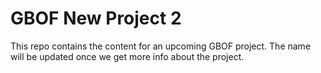 # GBOF New Project 2

This repo contains the content for an upcoming GBOF project. The name will be updated once we get more info about the project.
